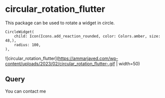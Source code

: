# circular_rotation_flutter

This package can be used to rotate a widget in circle.


```
CircleWidget(
    child: Icon(Icons.add_reaction_rounded, color: Colors.amber, size: 48,),
    radius: 100,
),
```

![circular_rotation_flutter](https://ammarjaved.com/wp-content/uploads/2023/02/circular_rotation_flutter-.gif | width=50)

## Query
You can contact me
